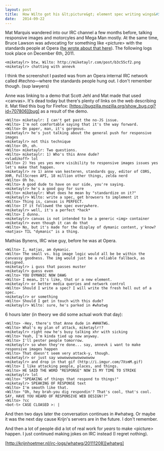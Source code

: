 ```yaml
---
layout: post
title:  How Wilto got his &lt;picture&gt; element spec writing wings&#58; the hidden logs
date:   2014-09-22
---
```



Mat Marquis wandered into our IRC channel a few months before, talking responsive images and motorcyles and Mega Man mostly.
At the same time, Bruce Lawson was advocating for something like &lt;picture&gt; with the standards people at Opera ([he wrote about that here][bruce]). The following logs took place on December 6th, 2011.

```
<miketaylr> btw, Wilto: http://miketaylr.com/post/b3c55cf2.png
<miketaylr> chatting with annevk
```

I think the screenshot I pasted was from an Opera internal IRC network called #techno&mdash;where the standards people hung out. I don't remember though. (sup lawyers)

Anne was linking to a demo that Scott Jehl and Mat made that used &lt;canvas&gt;. It's dead today but there's plenty of links on the web describing it.
Mat filed this bug for Firefox: [https://bugzilla.mozilla.org/show_bug.cgi?id=707806][bug] as a result of the demo.

```
<Wilto> miketaylr: I can't get past the no-JS issue.
<Wilto> I'm not comfortable saying that it's the way forward.
<Wilto> On paper, man, it's gorgeous.
<miketaylr> he's just talking about the general push for responsive images
<miketaylr> not this technique
<Wilto> Oh, oh.
<Wilto> miketaylr: Two questions.
<Wilto> miketaylr: 1) Who's this Anne dude?
<vladikoff> lol
<Wilto> 2) Yes yes yes more visibility to responsive images issues yes let's make that happen.
<miketaylr> re 1) anne van kesteren, standards guy, editor of CORS, XHR, FullScreen API, 18 million other things, zelda nerd
<Wilto> Oh ho.
<Wilto> A good dude to have on our side, you're saying.
<miketaylr> he's a good guy for sure
<Wilto> miketaylr: What does he mean by "standardize on it?"
<miketaylr> Wilto: write a spec, get browsers to implement it
<Wilto> Thing is, canvas is PERFECT.
<Wilto> If it followed the spec everywhere.
<miketaylr> well, it's a perfect *hack*
<Wilto> I dunno.
<miketaylr> canvas is not intended to be a generic <img> container
<miketaylr> even though it can do that
<Wilto> No, but it's made for the display of dymanic content, y'know?
<matjas> TIL "dymanic" is a thing.
```

Mathias Bynens, IRC wise guy, before he was at Opera.

```
<Wilto> I, matjas, am dymanic.
<Wilto> The small vs. big image logic would all be be within the canvassy goodness. The img would just be a reliable fallback, as designed.
<miketaylr> i guss that passes muster
<miketaylr> guess even
<Wilto> YOU DYMANIC NOW DAWG
<Wilto> I mean… It's like, that or a new element.
<miketaylr> or better media queries and network control
<Wilto> Should I write a spec? I will write the fresh hell out of a spec.
<miketaylr> or something
<Wilto> Should I get in touch with this dude?
<miketaylr> Wilto: sure, he's parked in #whatwg
```

6 hours later (in theory we did some actual work that day):

```
<Wilto> -Hey, there's that Anne dude in #WHATWG.
<Wilto> What's my plan of attack, miketaylr!?
<miketaylr> right now he's busy talking xhr with sicking
<Wilto> Yeah, I'm kinda tied up now anyway.
<Wilto> I'll pester people tomorrow.
<miketaylr> so when they're done... say, annevk i want to make responsive images happen
<Wilto> That doesn't seem very attack-y, though.
<miketaylr> or just say wowowowowowowowow
<miketaylr> and drop in that gif (http://i.imgur.com/7XsmM.gif)
<Wilto> I like attacking people, places, and things.
<Wilto> HE SAID THE WORD "RESPONSE" NOW IS MY TIME TO STRIKE
<miketaylr> lol
<Wilto> "SPEAKING of things that respond to things!"
<miketaylr> SPEAKING OF RESPONSE text
<Wilto> I'm smooth like that.
<Wilto> "Oh, hey brah-you dig respondin'? That's cool, that's cool. SAY, HAVE YOU HEARD OF RESPONSIVE WEB DESIGN!?"
<Wilto> ?cc
<bot-t> CASE CLOASED >: |
```

And then two days later the conversation continues in #whatwg. Or maybe it was the next day cause Krijn's servers are in the future. I don't remember.

And then a lot of people did a lot of real work for _years_ to make &lt;picture&gt; happen. I just continued making jokes on IRC instead (I regret nothing).

[http://krijnhoetmer.nl/irc-logs/whatwg/20111208][whatwg]

[bug]: https://bugzilla.mozilla.org/show_bug.cgi?id=707806
[whatwg]: http://krijnhoetmer.nl/irc-logs/whatwg/20111208
[ss]: http://miketaylr.com/post/b3c55cf2.png
[bruce]: http://www.brucelawson.co.uk/2011/notes-on-adaptive-images-yet-again/